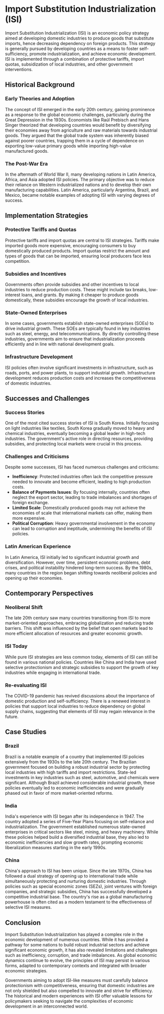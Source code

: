 # Import Substitution Industrialization (ISI)

Import Substitution Industrialization (ISI) is an economic policy strategy aimed at developing domestic industries to produce goods that substitute imports, hence decreasing dependency on foreign products. This strategy is generally pursued by developing countries as a means to foster self-sufficiency, promote industrialization, and achieve economic development. ISI is implemented through a combination of protective tariffs, import quotas, subsidization of local industries, and other government interventions.

## Historical Background

### Early Theories and Adoption
The concept of ISI emerged in the early 20th century, gaining prominence as a response to the global economic challenges, particularly during the Great Depression in the 1930s. Economists like Raúl Prebisch and Hans Singer theorized that developing countries would benefit by diversifying their economies away from agriculture and raw materials towards industrial goods. They argued that the global trade system was inherently biased against poorer countries, trapping them in a cycle of dependence on exporting low-value primary goods while importing high-value manufactured goods.

### The Post-War Era
In the aftermath of World War II, many developing nations in Latin America, Africa, and Asia adopted ISI policies. The primary objective was to reduce their reliance on Western industrialized nations and to develop their own manufacturing capabilities. Latin America, particularly Argentina, Brazil, and Mexico, became notable examples of adopting ISI with varying degrees of success.

## Implementation Strategies

### Protective Tariffs and Quotas
Protective tariffs and import quotas are central to ISI strategies. Tariffs make imported goods more expensive, encouraging consumers to buy domestically produced products. Import quotas restrict the amount and types of goods that can be imported, ensuring local producers face less competition.

### Subsidies and Incentives
Governments often provide subsidies and other incentives to local industries to reduce production costs. These might include tax breaks, low-interest loans, and grants. By making it cheaper to produce goods domestically, these subsidies encourage the growth of local industries.

### State-Owned Enterprises 
In some cases, governments establish state-owned enterprises (SOEs) to drive industrial growth. These SOEs are typically found in key industries such as steel, energy, and telecommunications. By directly controlling these industries, governments aim to ensure that industrialization proceeds efficiently and in line with national development goals.

### Infrastructure Development
ISI policies often involve significant investments in infrastructure, such as roads, ports, and power plants, to support industrial growth. Infrastructure development reduces production costs and increases the competitiveness of domestic industries.

## Successes and Challenges

### Success Stories
One of the most cited success stories of ISI is South Korea. Initially focusing on light industries like textiles, South Korea gradually moved to heavy and chemical industries, eventually becoming a global leader in high-tech industries. The government's active role in directing resources, providing subsidies, and protecting local markets were crucial in this process.

### Challenges and Criticisms
Despite some successes, ISI has faced numerous challenges and criticisms:
- **Inefficiency**: Protected industries often lack the competitive pressure needed to innovate and become efficient, leading to high production costs.
- **Balance of Payments Issues**: By focusing internally, countries often neglect the export sector, leading to trade imbalances and shortages of foreign exchange.
- **Limited Scale**: Domestically produced goods may not achieve the economies of scale that international markets can offer, making them more expensive.
- **Political Corruption**: Heavy governmental involvement in the economy can lead to corruption and ineptitude, undermining the benefits of ISI policies.

### Latin American Experience
In Latin America, ISI initially led to significant industrial growth and diversification. However, over time, persistent economic problems, debt crises, and political instability hindered long-term success. By the 1980s, many countries in the region began shifting towards neoliberal policies and opening up their economies.

## Contemporary Perspectives

### Neoliberal Shift
The late 20th century saw many countries transitioning from ISI to more market-oriented approaches, embracing globalization and reducing trade barriers. This shift was influenced by the belief that open markets lead to more efficient allocation of resources and greater economic growth.

### ISI Today
While pure ISI strategies are less common today, elements of ISI can still be found in various national policies. Countries like China and India have used selective protectionism and strategic subsidies to support the growth of key industries while engaging in international trade.

### Re-evaluating ISI
The COVID-19 pandemic has revived discussions about the importance of domestic production and self-sufficiency. There is a renewed interest in policies that support local industries to reduce dependency on global supply chains, suggesting that elements of ISI may regain relevance in the future.

## Case Studies

### Brazil
Brazil is a notable example of a country that implemented ISI policies extensively from the 1930s to the late 20th century. The Brazilian government focused on building a robust industrial sector by protecting local industries with high tariffs and import restrictions. State-led investments in key industries such as steel, automotive, and chemicals were significant. Although Brazil achieved considerable industrial growth, these policies eventually led to economic inefficiencies and were gradually phased out in favor of more market-oriented reforms.

### India
India's experience with ISI began after its independence in 1947. The country adopted a series of Five-Year Plans focusing on self-reliance and industrialization. The government established numerous state-owned enterprises in critical sectors like steel, mining, and heavy machinery. While these policies helped build a diversified industrial base, they also led to economic inefficiencies and slow growth rates, prompting economic liberalization measures starting in the early 1990s.

### China
China's approach to ISI has been unique. Since the late 1970s, China has followed a dual strategy of opening up to international trade while simultaneously protecting and nurturing domestic industries. Through policies such as special economic zones (SEZs), joint ventures with foreign companies, and strategic subsidies, China has successfully developed a competitive industrial base. The country's rise as a global manufacturing powerhouse is often cited as a modern testament to the effectiveness of selective ISI measures.

## Conclusion

Import Substitution Industrialization has played a complex role in the economic development of numerous countries. While it has provided a pathway for some nations to build robust industrial sectors and achieve significant economic growth, it has also revealed limitations and challenges such as inefficiency, corruption, and trade imbalances. As global economic dynamics continue to evolve, the principles of ISI may persist in various forms, adapted to contemporary contexts and integrated with broader economic strategies.

Governments aiming to adopt ISI-like measures must carefully balance protectionism with competitiveness, ensuring that domestic industries are not only shielded but also compelled to innovate and strive for efficiency. The historical and modern experiences with ISI offer valuable lessons for policymakers seeking to navigate the complexities of economic development in an interconnected world.